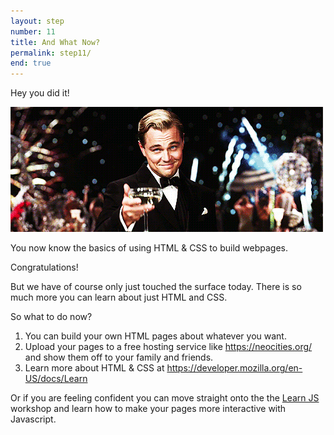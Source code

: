 ```yaml
---
layout: step
number: 11
title: And What Now?
permalink: step11/
end: true
---
```


Hey you did it!  

![Congratulations!](../assets/leo-congrats.gif)

You now know the basics of using HTML & CSS to build webpages.

Congratulations!

But we have of course only just touched the surface today.  There is so much more you can learn about just HTML and CSS.

So what to do now?

1. You can build your own HTML pages about whatever you want.
2. Upload your pages to a free hosting service like <https://neocities.org/> and show them off to your family and friends.
3. Learn more about HTML & CSS at <https://developer.mozilla.org/en-US/docs/Learn>

Or if you are feeling confident you can move straight onto the the [Learn JS](/learn-js/) workshop and learn how to make your pages more interactive with Javascript.
